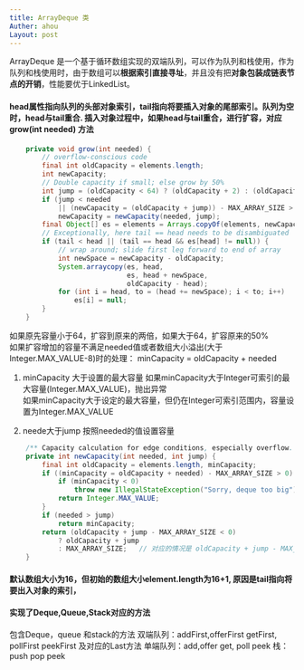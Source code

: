 ```yaml
---
title: ArrayDeque 类
Auther: ahou
Layout: post
---
```


ArrayDeque 是一个基于循环数组实现的双端队列，可以作为队列和栈使用，作为队列和栈使用时，由于数组可以**根据索引直接寻址**，并且没有把**对象包装成链表节点的开销**，性能要优于LinkedList。

#### head属性指向队列的头部对象索引，tail指向将要插入对象的尾部索引。队列为空时，head与tail重合. 插入对象过程中，如果head与tail重合，进行扩容，对应grow(int needed) 方法

``` java
    private void grow(int needed) {
        // overflow-conscious code
        final int oldCapacity = elements.length;
        int newCapacity;
        // Double capacity if small; else grow by 50%
        int jump = (oldCapacity < 64) ? (oldCapacity + 2) : (oldCapacity >> 1);
        if (jump < needed
            || (newCapacity = (oldCapacity + jump)) - MAX_ARRAY_SIZE > 0)
            newCapacity = newCapacity(needed, jump);
        final Object[] es = elements = Arrays.copyOf(elements, newCapacity);
        // Exceptionally, here tail == head needs to be disambiguated
        if (tail < head || (tail == head && es[head] != null)) {
            // wrap around; slide first leg forward to end of array
            int newSpace = newCapacity - oldCapacity;
            System.arraycopy(es, head,
                             es, head + newSpace,
                             oldCapacity - head);
            for (int i = head, to = (head += newSpace); i < to; i++)
                es[i] = null;
        }
    }
```
如果原先容量小于64，扩容到原来的两倍，如果大于64，扩容原来的50%    
如果扩容增加的容量不满足needed值或者数组大小溢出(大于Integer.MAX_VALUE-8)时的处理： 
minCapacity = oldCapacity + needed  
1. minCapacity 大于设置的最大容量
如果minCapacity大于Integer可索引的最大容量(Integer.MAX_VALUE)，抛出异常  
如果minCapacity大于设定的最大容量，但仍在Integer可索引范围内，容量设置为Integer.MAX_VALUE  

2. neede大于jump
按照needed的值设置容量
``` java
    /** Capacity calculation for edge conditions, especially overflow. */
    private int newCapacity(int needed, int jump) {
        final int oldCapacity = elements.length, minCapacity;
        if ((minCapacity = oldCapacity + needed) - MAX_ARRAY_SIZE > 0) {
            if (minCapacity < 0)
                throw new IllegalStateException("Sorry, deque too big");
            return Integer.MAX_VALUE;
        }
        if (needed > jump)
            return minCapacity;
        return (oldCapacity + jump - MAX_ARRAY_SIZE < 0)
            ? oldCapacity + jump
            : MAX_ARRAY_SIZE;   // 对应的情况是 oldCapacity + jump - MAX_ARRAY_SIZE==0
    }
```

#### 默认数组大小为16，但初始的数组大小element.length为16+1, 原因是tail指向将要出入对象的索引，

#### 实现了Deque,Queue,Stack对应的方法
包含Deque，queue 和stack的方法
双端队列：addFirst,offerFirst  getFirst, pollFirst  peekFirst  及对应的Last方法
单端队列：add,offer   get, poll  peek
栈： push   pop   peek  

####